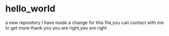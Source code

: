 # hello_world
a new repository 
I have made a change for this file,you can contact with me to get more
thank you
you are right,you are right
